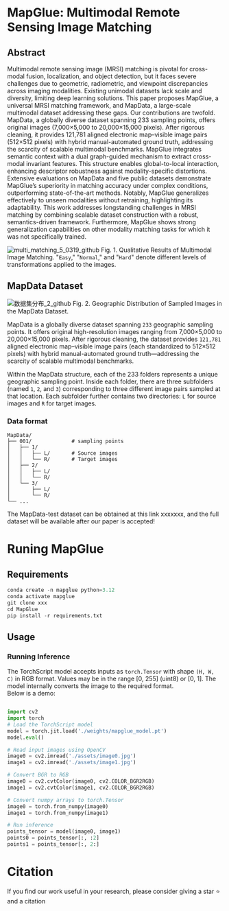 # MapGlue: Multimodal Remote Sensing Image Matching
## Abstract
Multimodal remote sensing image (MRSI) matching is pivotal for cross-modal fusion, localization, and object detection, but it faces severe challenges due to geometric, radiometric, and viewpoint discrepancies across imaging modalities. Existing unimodal datasets lack scale and diversity, limiting deep learning solutions. This paper proposes MapGlue, a universal MRSI matching framework, and MapData, a large-scale multimodal dataset addressing these gaps. Our contributions are twofold. MapData, a globally diverse dataset spanning 233 sampling points, offers original images (7,000×5,000 to 20,000×15,000 pixels). After rigorous cleaning, it provides 121,781 aligned electronic map–visible image pairs (512×512 pixels) with hybrid manual-automated ground truth, addressing the scarcity of scalable multimodal benchmarks. MapGlue integrates semantic context with a dual graph-guided mechanism to extract cross-modal invariant features. This structure enables global-to-local interaction, enhancing descriptor robustness against modality-specific distortions. Extensive evaluations on MapData and five public datasets demonstrate MapGlue’s superiority in matching accuracy under complex conditions, outperforming state-of-the-art methods. Notably, MapGlue generalizes effectively to unseen modalities without retraining, highlighting its adaptability. This work addresses longstanding challenges in MRSI matching by combining scalable dataset construction with a robust, semantics-driven framework. Furthermore, MapGlue shows strong generalization capabilities on other modality matching tasks for which it was not specifically trained.

![multi_matching_5_0319_github](https://github.com/user-attachments/assets/0a63abdd-04d4-48fd-8209-b18c95a7763d)
Fig. 1. Qualitative Results of Multimodal Image Matching. "``Easy``," "``Normal``," and "``Hard``" denote different levels of transformations applied to the images.

## MapData Dataset
![数据集分布_2_github](https://github.com/user-attachments/assets/5c3476ae-c466-47ba-899b-f06780ce0a90)
Fig. 2. Geographic Distribution of Sampled Images in the MapData Dataset.

MapData is a globally diverse dataset spanning ``233`` geographic sampling points. It offers original high-resolution images ranging from 7,000×5,000 to 20,000×15,000 pixels. After rigorous cleaning, the dataset provides ``121,781`` aligned electronic map–visible image pairs (each standardized to 512×512 pixels) with hybrid manual-automated ground truth—addressing the scarcity of scalable multimodal benchmarks.

Within the MapData structure, each of the 233 folders represents a unique geographic sampling point. Inside each folder, there are three subfolders (named ``1``, ``2``, and ``3``) corresponding to three different image pairs sampled at that location. Each subfolder further contains two directories: ``L`` for source images and ``R`` for target images.  
### Data format  
```text
MapData/
├── 001/             # sampling points
│   ├── 1/
│   │   ├── L/       # Source images
│   │   └── R/       # Target images
│   ├── 2/
│   │   ├── L/
│   │   └── R/
│   └── 3/
│       ├── L/
│       └── R/
└── ...
```

The MapData-test dataset can be obtained at this link xxxxxxx, and the full dataset will be available after our paper is accepted!
# Runing MapGlue
## Requirements
```python
conda create -n mapglue python=3.12
conda activate mapglue
git clone xxx
cd MapGlue
pip install -r requirements.txt
```
## Usage
### Running Inference
The TorchScript model accepts inputs as ``torch.Tensor`` with shape ``(H, W, C)`` in RGB format. Values may be in the range [0, 255] (uint8) or [0, 1]. The model internally converts the image to the required format.  
Below is a demo:
```python

import cv2
import torch
# Load the TorchScript model
model = torch.jit.load('./weights/mapglue_model.pt')
model.eval()

# Read input images using OpenCV
image0 = cv2.imread('./assets/image0.jpg')
image1 = cv2.imread('./assets/image1.jpg')

# Convert BGR to RGB
image0 = cv2.cvtColor(image0, cv2.COLOR_BGR2RGB)
image1 = cv2.cvtColor(image1, cv2.COLOR_BGR2RGB)

# Convert numpy arrays to torch.Tensor
image0 = torch.from_numpy(image0)
image1 = torch.from_numpy(image1)

# Run inference
points_tensor = model(image0, image1)
points0 = points_tensor[:, :2]
points1 = points_tensor[:, 2:]
```
# Citation
If you find our work useful in your research, please consider giving a star ⭐ and a citation
```python
```



